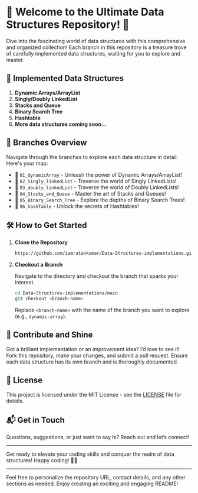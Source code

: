 # 🚀 Welcome to the Ultimate Data Structures Repository! 🎉

Dive into the fascinating world of data structures with this comprehensive and organized collection! Each branch in this repository is a treasure trove of carefully implemented data structures, waiting for you to explore and master.

## 🌟 Implemented Data Structures

1. **Dynamic Arrays/ArrayList**
2. **Singly/Doubly LinkedList**
3. **Stacks and Queue**
4. **Binary Search Tree**
5. **Hashtable**
6. **More data structures coming soon...**

## 🌿 Branches Overview

Navigate through the branches to explore each data structure in detail. Here's your map:

- 🌱 `01_dynamicArray` - Unleash the power of Dynamic Arrays/ArrayList!
- 🌿 `02_Singly_linkedList` - Traverse the world of Singly LinkedLists!
- 🌿 `03_doubly_linkedList` - Traverse the world of Doubly LinkedLists!
- 🍃 `04_Stacks_and_Queue` - Master the art of Stacks and Queues!
- 🌳 `05_Binary_Search_Tree` - Explore the depths of Binary Search Trees!
- 🌴 `06_hashTable` - Unlock the secrets of Hashtables!

## 🛠️ How to Get Started

1. **Clone the Repository**

   ```bash
   https://github.com/iamratankumar/Data-Structures-implementations.git
   ```

2. **Checkout a Branch**

   Navigate to the directory and checkout the branch that sparks your interest.

   ```bash
   cd Data-Structures-implementations/main
   git checkout <branch-name>
   ```

   Replace `<branch-name>` with the name of the branch you want to explore (e.g., `dynamic-array`).


## 🌟 Contribute and Shine

Got a brilliant implementation or an improvement idea? I’d love to see it! Fork this repository, make your changes, and submit a pull request. Ensure each data structure has its own branch and is thoroughly documented.

## 📜 License

This project is licensed under the MIT License - see the [LICENSE](LICENSE) file for details.

## 📬 Get in Touch

Questions, suggestions, or just want to say hi? Reach out and let’s connect!

---

Get ready to elevate your coding skills and conquer the realm of data structures! Happy coding! 🚀✨

---

Feel free to personalize the repository URL, contact details, and any other sections as needed. Enjoy creating an exciting and engaging README!
